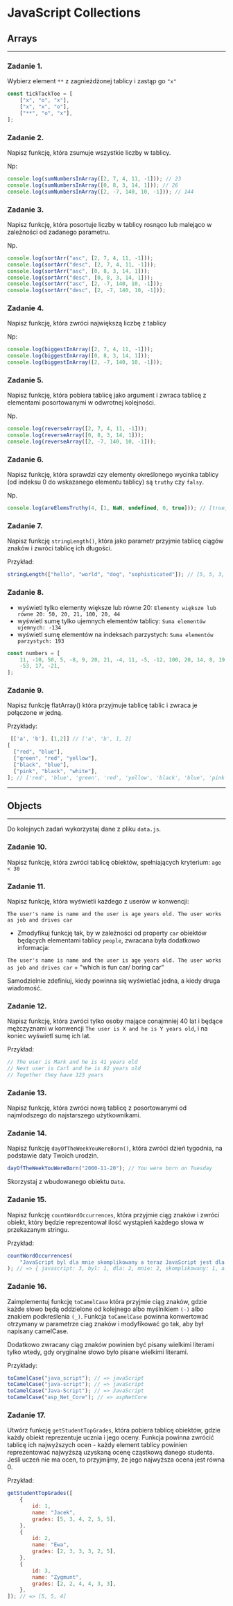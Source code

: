 # JavaScript Collections

## Arrays

---

### Zadanie 1.

Wybierz element `**` z zagnieżdżonej tablicy i zastąp go `"x"`

```javascript
const tickTackToe = [
	["x", "o", "x"],
	["x", "x", "o"],
	["**", "o", "x"],
];
```

### Zadanie 2.

Napisz funkcję, która zsumuje wszystkie liczby w tablicy.

Np:

```javascript
console.log(sumNumbersInArray([2, 7, 4, 11, -1])); // 23
console.log(sumNumbersInArray([0, 8, 3, 14, 1])); // 26
console.log(sumNumbersInArray([2, -7, 140, 10, -1])); // 144
```

### Zadanie 3.

Napisz funkcję, która posortuje liczby w tablicy rosnąco lub malejąco w zależności od zadanego parametru.

Np.

```javascript
console.log(sortArr("asc", [2, 7, 4, 11, -1]));
console.log(sortArr("desc", [2, 7, 4, 11, -1]));
console.log(sortArr("asc", [0, 8, 3, 14, 1]));
console.log(sortArr("desc", [0, 8, 3, 14, 1]));
console.log(sortArr("asc", [2, -7, 140, 10, -1]));
console.log(sortArr("desc", [2, -7, 140, 10, -1]));
```

### Zadanie 4.

Napisz funkcję, która zwróci największą liczbę z tablicy

Np:

```javascript
console.log(biggestInArray([2, 7, 4, 11, -1]));
console.log(biggestInArray([0, 8, 3, 14, 1]));
console.log(biggestInArray([2, -7, 140, 10, -1]));
```

### Zadanie 5.

Napisz funkcję, która pobiera tablicę jako argument i zwraca tablicę z elementami posortowanymi w odwrotnej kolejności.

Np.

```javascript
console.log(reverseArray([2, 7, 4, 11, -1]));
console.log(reverseArray([0, 8, 3, 14, 1]));
console.log(reverseArray([2, -7, 140, 10, -1]));
```

### Zadanie 6.

Napisz funkcję, która sprawdzi czy elementy określonego wycinka tablicy (od indeksu 0 do wskazanego elementu tablicy) są `truthy` czy `falsy`.

Np.

```javascript
console.log(areElemsTruthy(4, [1, NaN, undefined, 0, true])); // [true, false, false, false]
```

### Zadanie 7.

Napisz funkcję `stringLength()`, która jako parametr przyjmie tablicę ciągów znaków i zwróci tablicę ich długości.

Przykład:

```javascript
stringLength(["hello", "world", "dog", "sophisticated"]); // [5, 5, 3, 13];
```

### Zadanie 8.

-  wyświetl tylko elementy większe lub równe 20: `Elementy większe lub równe 20: 50, 20, 21, 100, 20, 44`
-  wyświetl sumę tylko ujemnych elementów tablicy: `Suma elementów ujemnych: -134`
-  wyświetl sumę elementów na indeksach parzystych: `Suma elementów parzystych: 193`

```javascript
const numbers = [
	11, -10, 50, 5, -8, 9, 20, 21, -4, 11, -5, -12, 100, 20, 14, 8, 19, 44, -21,
	-53, 17, -21,
];
```

### Zadanie 9.

Napisz funkcję flatArray() która przyjmuje tablicę tablic i zwraca je połączone w jedną.

Przykłady:

```javascript
 [['a', 'b'], [1,2]] // ['a', 'b', 1, 2]
[
  ["red", "blue"],
  ["green", "red", "yellow"],
  ["black", "blue"],
  ["pink", "black", "white"],
]; // ['red', 'blue', 'green', 'red', 'yellow', 'black', 'blue', 'pink', 'black', 'white']
```

---

## Objects

---

Do kolejnych zadań wykorzystaj dane z pliku `data.js`.

### Zadanie 10.

Napisz funkcję, która zwróci tablicę obiektów, spełniających kryterium: `age < 30`

### Zadanie 11.

Napisz funkcję, która wyświetli każdego z userów w konwencji:

`The user's name is name and the user is age years old. The user works as job and drives car`

-  Zmodyfikuj funkcję tak, by w zależności od property `car` obiektów będących elementami tablicy `people`, zwracana była dodatkowo informacja:

`The user's name is name and the user is age years old. The user works as job and drives car` + "which is fun car/ boring car"

Samodzielnie zdefiniuj, kiedy powinna się wyświetlać jedna, a kiedy druga wiadomość.

### Zadanie 12.

Napisz funkcję, która zwróci tylko osoby mające conajmniej 40 lat i będące mężczyznami w konwencji `The user is X and he is Y years old`, i na koniec wyświetl sumę ich lat.

Przykład:

```javascript
// The user is Mark and he is 41 years old
// Next user is Carl and he is 82 years old
// Together they have 123 years
```

### Zadanie 13.

Napisz funkcję, która zwróci nową tablicę z posortowanymi od najmłodszego do najstarszego użytkownikami.

### Zadanie 14.

Napisz funkcję `dayOfTheWeekYouWereBorn()`, która zwróci dzień tygodnia, na podstawie daty Twoich urodzin.

```javascript
dayOfTheWeekYouWereBorn("2000-11-20"); // You were born on Tuesday
```

Skorzystaj z wbudowanego obiektu `Date`.

### Zadanie 15.

Napisz funkcję `countWordOccurrences`, która przyjmie ciąg znaków i zwróci obiekt, który będzie reprezentował ilość wystąpień każdego słowa w przekazanym stringu.

Przykład:

```javascript
countWordOccurrences(
	"JavaScript byl dla mnie skomplikowany a teraz JavaScript jest dla mnie znacznie prostszy. Viva Javascript"
); // => { javascript: 3, byl: 1, dla: 2, mnie: 2, skomplikowany: 1, a: 1, teraz: 1, jest: 1, znacznie: 1, prostszy: 1, viva: 1 }
```

### Zadanie 16.

Zaimplementuj funkcję `toCamelCase` która przyjmie ciąg znaków, gdzie każde słowo będą oddzielone od kolejnego albo myślnikiem `(-)` albo znakiem podkreślenia `(_)`. Funkcja `toCamelCase` powinna konwertować otrzymany w parametrze ciag znaków i modyfikować go tak, aby był napisany camelCase.

Dodatkowo zwracany ciąg znaków powinien być pisany wielkimi literami tylko wtedy, gdy oryginalne słowo było pisane wielkimi literami.

Przykłady:

```javascript
toCamelCase("java_script"); // => javaScript
toCamelCase("java-script"); // => javaScript
toCamelCase("Java-Script"); // => JavaScript
toCamelCase("asp_Net_Core"); // => aspNetCore
```

### Zadanie 17.

Utwórz funkcję `getStudentTopGrades`, która pobiera tablicę obiektów, gdzie każdy obiekt reprezentuje ucznia i jego oceny. Funkcja powinna zwrócić tablicę ich najwyższych ocen - każdy element tablicy powinien reprezentować najwyższą uzyskaną ocenę cząstkową danego studenta. Jeśli uczeń nie ma ocen, to przyjmijmy, że jego najwyższa ocena jest równa 0.

Przykład:

```javascript
getStudentTopGrades([
	{
		id: 1,
		name: "Jacek",
		grades: [5, 3, 4, 2, 5, 5],
	},
	{
		id: 2,
		name: "Ewa",
		grades: [2, 3, 3, 3, 2, 5],
	},
	{
		id: 3,
		name: "Zygmunt",
		grades: [2, 2, 4, 4, 3, 3],
	},
]); // => [5, 5, 4]
```
